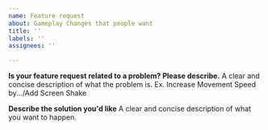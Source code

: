 ```yaml
---
name: Feature request
about: Gameplay Changes that people want
title: ''
labels: ''
assignees: ''

---
```


**Is your feature request related to a problem? Please describe.**
A clear and concise description of what the problem is. Ex. Increase Movement Speed by.../Add Screen Shake

**Describe the solution you'd like**
A clear and concise description of what you want to happen.
